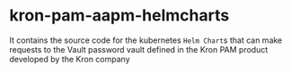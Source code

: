 # kron-pam-aapm-helmcharts
It contains the source code for the kubernetes `Helm Chart`s that can make requests to the Vault password vault defined in the Kron PAM product developed by the Kron company

